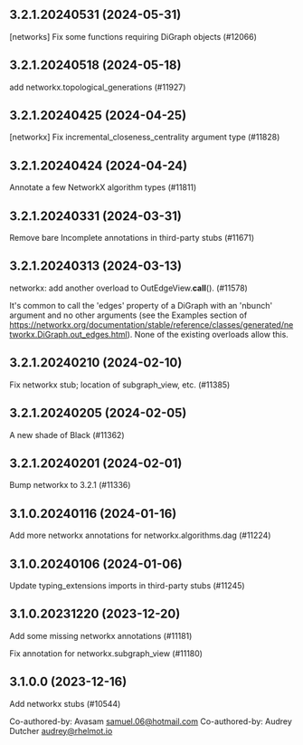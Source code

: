 ## 3.2.1.20240531 (2024-05-31)

[networks] Fix some functions requiring DiGraph objects (#12066)

## 3.2.1.20240518 (2024-05-18)

add networkx.topological_generations (#11927)

## 3.2.1.20240425 (2024-04-25)

[networkx] Fix incremental_closeness_centrality argument type (#11828)

## 3.2.1.20240424 (2024-04-24)

Annotate a few NetworkX algorithm types (#11811)

## 3.2.1.20240331 (2024-03-31)

Remove bare Incomplete annotations in third-party stubs (#11671)

## 3.2.1.20240313 (2024-03-13)

networkx: add another overload to OutEdgeView.__call__(). (#11578)

It's common to call the 'edges' property of a DiGraph with an 'nbunch'
argument and no other arguments (see the Examples section of
https://networkx.org/documentation/stable/reference/classes/generated/networkx.DiGraph.out_edges.html).
None of the existing overloads allow this.

## 3.2.1.20240210 (2024-02-10)

Fix networkx stub; location of subgraph_view, etc. (#11385)

## 3.2.1.20240205 (2024-02-05)

A new shade of Black (#11362)

## 3.2.1.20240201 (2024-02-01)

Bump networkx to 3.2.1 (#11336)

## 3.1.0.20240116 (2024-01-16)

Add more networkx annotations for networkx.algorithms.dag (#11224)

## 3.1.0.20240106 (2024-01-06)

Update typing_extensions imports in third-party stubs (#11245)

## 3.1.0.20231220 (2023-12-20)

Add some missing networkx annotations (#11181)

Fix annotation for networkx.subgraph_view (#11180)

## 3.1.0.0 (2023-12-16)

Add networkx stubs (#10544)

Co-authored-by: Avasam <samuel.06@hotmail.com>
Co-authored-by: Audrey Dutcher <audrey@rhelmot.io>

